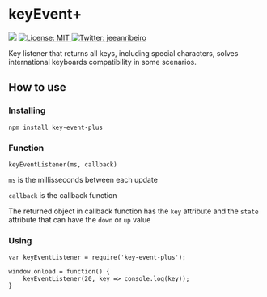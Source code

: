 # keyEvent+
<p>
  <img src="https://img.shields.io/npm/v/key-event-plus.svg?orange=blue" />
  <a href="https://github.com/jeeanribeiro/key-event-plus/blob/master/LICENSE" target="_blank">
    <img alt="License: MIT" src="https://img.shields.io/github/license/jeeanribeiro/key-event-plus" />
  </a>
  <a href="https://twitter.com/jeeanribeiro" target="_blank">
    <img alt="Twitter: jeeanribeiro" src="https://img.shields.io/twitter/follow/jeeanribeiro.svg?style=social" />
  </a>
</p>

Key listener that returns all keys, including special characters, solves international keyboards compatibility in some scenarios.

## How to use

### Installing
```
npm install key-event-plus
```

### Function
`keyEventListener(ms, callback)`

`ms` is the millisseconds between each update

`callback` is the callback function

The returned object in callback function has the `key` attribute and the `state` attribute that can have the `down` or `up` value

### Using
```
var keyEventListener = require('key-event-plus');

window.onload = function() {
	keyEventListener(20, key => console.log(key));
}
```
